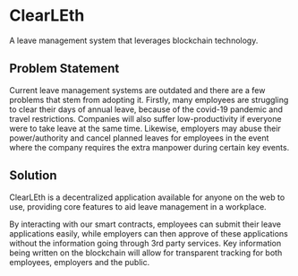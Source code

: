 # ClearLEth

A leave management system that leverages blockchain technology.

## Problem Statement
Current leave management systems are outdated and there are a few problems that stem from adopting it. Firstly, many employees are struggling to clear their days of annual leave, because of the covid-19 pandemic and travel restrictions. Companies will also suffer low-productivity if everyone were to take leave at the same time. Likewise, employers may abuse their power/authority and cancel planned leaves for employees in the event where the company requires the extra manpower during certain key events. 

## Solution
ClearLEth is a decentralized application available for anyone on the web to use, providing core features to aid leave management in a workplace.

By interacting with our smart contracts, employees can submit their leave applications easily, while employers can then approve of these applications without the information going through 3rd party services. Key information being written on the blockchain will allow for transparent tracking for both employees, employers and the public.



